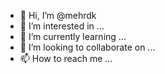 - 👋 Hi, I’m @mehrdk
- 👀 I’m interested in ...
- 🌱 I’m currently learning ...
- 💞️ I’m looking to collaborate on ...
- 📫 How to reach me ...

<!---
mehrdk/mehrdk is a ✨ special ✨ repository because its `README.md` (this file) appears on your GitHub profile.
You can click the Preview link to take a look at your changes.
--->
